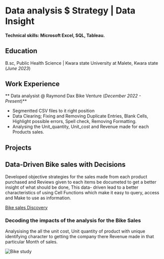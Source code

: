 # Data analysis $ Strategy | Data Insight

#### Technical skills: Microsoft Excel, SQL, Tableau.

## Education
B.sc, Public Health Science | Kwara state University at Malete, Kwara state (_June 2023_)

## Work Experience
** Data analysist @ Raymond Dax Bike Venture (_December 2022 - Present_)**
- Segmentted CSV files to it right position
- Data Clearing; Fixing and Removing Duplicate Entries, Blank Cells, Highlight possible errors, Spell check, Removing Formatting.
- Analysing the Unit_quantity, Unit_cost and Revenue made for each Products sales.

## Projects
## Data-Driven Bike sales with Decisions
Developed objective strategies for the sales made from each product purchased and Reviews given to each items be documeted to get a better insight of what should be done, This data- driven lead to a better characteristics of using Cell Functions which make it easy to query, access and Make to use as information.

[Bike sales Discovery](/assests/img/Bike_sales_discovery.jpeg)

### Decoding the impacts of the analysis for the Bike Sales

Analysising the all the unit cost, Unit quantity of product with unique identifying character to getting the company there Revenue made in that particular Month of sales.

![Bike study](assests/img/bike_study.jpeg)
